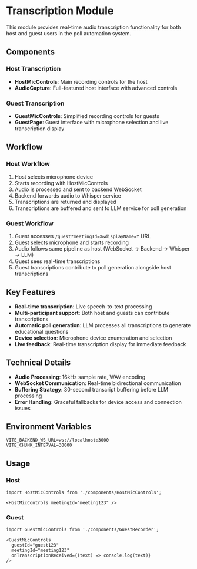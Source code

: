 # Transcription Module

This module provides real-time audio transcription functionality for both host and guest users in the poll automation system.

## Components

### Host Transcription
- **HostMicControls**: Main recording controls for the host
- **AudioCapture**: Full-featured host interface with advanced controls

### Guest Transcription  
- **GuestMicControls**: Simplified recording controls for guests
- **GuestPage**: Guest interface with microphone selection and live transcription display

## Workflow

### Host Workflow
1. Host selects microphone device
2. Starts recording with HostMicControls
3. Audio is processed and sent to backend WebSocket
4. Backend forwards audio to Whisper service
5. Transcriptions are returned and displayed
6. Transcriptions are buffered and sent to LLM service for poll generation

### Guest Workflow  
1. Guest accesses `/guest?meetingId=X&displayName=Y` URL
2. Guest selects microphone and starts recording
3. Audio follows same pipeline as host (WebSocket → Backend → Whisper → LLM)
4. Guest sees real-time transcriptions
5. Guest transcriptions contribute to poll generation alongside host transcriptions

## Key Features

- **Real-time transcription**: Live speech-to-text processing
- **Multi-participant support**: Both host and guests can contribute transcriptions
- **Automatic poll generation**: LLM processes all transcriptions to generate educational questions
- **Device selection**: Microphone device enumeration and selection
- **Live feedback**: Real-time transcription display for immediate feedback

## Technical Details

- **Audio Processing**: 16kHz sample rate, WAV encoding
- **WebSocket Communication**: Real-time bidirectional communication
- **Buffering Strategy**: 30-second transcript buffering before LLM processing
- **Error Handling**: Graceful fallbacks for device access and connection issues

## Environment Variables

```env
VITE_BACKEND_WS_URL=ws://localhost:3000
VITE_CHUNK_INTERVAL=30000
```

## Usage

### Host
```tsx
import HostMicControls from './components/HostMicControls';

<HostMicControls meetingId="meeting123" />
```

### Guest
```tsx
import GuestMicControls from './components/GuestRecorder';

<GuestMicControls 
  guestId="guest123" 
  meetingId="meeting123"
  onTranscriptionReceived={(text) => console.log(text)}
/>
```
